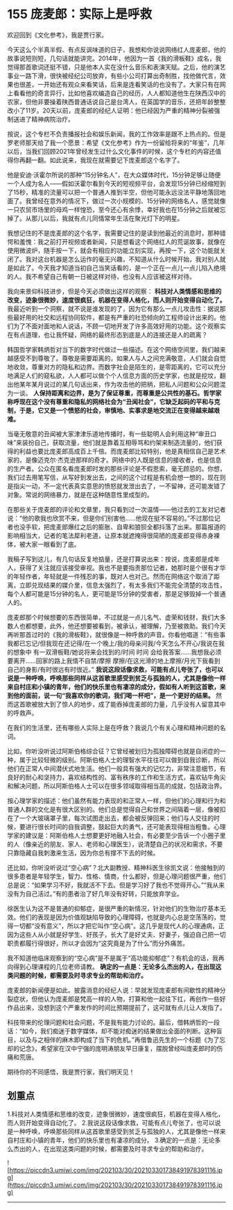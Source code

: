 # 155 庞麦郎：实际上是呼救

欢迎回到《文化参考》，我是贾行家。

今天这么个半真半假、有点反讽味道的日子，我想和你说说网络红人庞麦郎，他的故事说短则短，几句话就能讲完。2014年，他因为一首《我的滑板鞋》成名，我觉得那首歌词还挺不错，只是他本人实在没什么音乐和表演天赋。之后，他的演艺事业一路下滑，很快被经纪公司放弃，有些小公司打算出奇制胜，找他做代言，效果也很差，一开始还有观众来看笑话，后来是连看笑话的也没有了。大家只有在网上看看他的奇言异行，比如他喜欢编造自己的经历，人人都知道他生在陕西汉中的农家，但他非要操着陕西普通话说自己是台湾人，在英国学的音乐，还把年龄整整改小了11岁。20天以前，庞麦郎的经纪人证明：他已经因为严重的精神分裂被强制送进了精神病院治疗。

按说，这个专栏不负责播报社会和娱乐新闻，我的工作效率是跟不上热点的。但是罗老师那天给了我一个愿景：希望《文化参考》作为一份留给将来的“年鉴”，几年以后，当我们回顾2021年曾经发生过什么文化事件的时候，这个专栏的内容还值得你再翻一翻。如此说来，我现在就需要记下庞麦郎这个名字了。

他是安迪·沃霍尔所说的那种“15分钟名人”，在大众媒体时代，15分钟足够让随便一个人成为名人——假如沃霍尔看到今天的短视频平台，会发现15分钟已经缩短到了15秒，精准的流量可以把一个普通人推到半空，但他可能永远没法平静地落回地面了。我曾经在意外的情况下，做过一次小规模的、15分钟的网络名人，感觉就像一只农贸市场里的母鸡一样惶恐，至今还心有余悸，幸好我也在15分钟之后就被忘掉了。从那儿以后，我就有点儿同情常年生活在聚光灯下的明星。

我想记住的不是庞麦郎的这个名字，我需要记住的是读到他最近的消息时，那种错愕和羞愧：我之前打开视频或者新闻，只是想看这个网络红人的荒诞故事，就像在使用微波炉，随手按一下，就会有相应的功能立刻实现，再按一下，这个功能就关闭了。我对这台机器是怎么运作的毫无兴趣，不知道从什么时候开始，我对别人就是如此了。今天我才知道当初自己当笑话看的，是一个正在一点儿一点儿陷入绝境的人。我不希望自己有朝一日被这样对待，也没有人应该被这样对待。

我向来景仰科技进步，但是今天必须做出这样的观察： **科技对人类情感和思维的改变，迹象很微妙，速度很疯狂，机器在变得人格化，而人则开始变得自动化了。** 我最近听到一个洞察，就不说是谁发现的了，因为它有那么一点儿攻击性：据说那些最好用的社交和远程协同软件，都是有严重的社恐倾向的工程师设计出来的。他们为了不面对面地和人说话，不顾一切地开发了许多高效好用的功能。这个观察实在有点道理，也让我怀疑，网络的最终形态到底是人的连接还是人的疏离？

韩国哲学家韩炳哲对当下的数字时代做过一些描述。在这个网络空间里，我们越来越感受不到尊敬了。尊敬是需要距离的，如果人与人之间充满敬意，人们就会自觉地收敛，尊重对方的隐私和边界。而数字社会是陌生的，是零距离的，它可以充分地满足人们的窥私欲，人人都可以做个个人信息方面的历史学家，也就是挖坟，翻出他某年某月说过的某几句话出来，作为攻击他的把柄，把私人问题和公众问题混为一谈。 **人保持距离和边界，是为了保证尊重，而尊重是公共性的基石。哲学家称呼现在这个没有尊重和隐私的网络社会为“丑闻社会”，它缺乏起码的平和与克制，于是，它又是一个愤怒的社会，审慎地、实事求是地交流正在变得越来越艰难。**

当毫无敬意的丑闻被大家津津乐道地传播时，有一些聪明人会利用这种“审丑口味”来装扮自己，获取流量，他们就是靠着互相辱骂和约架来制造流量的，他们获得的利益也要比庞麦郎高成百上千倍。而庞麦郎比较特别，他是真相信自己是艺术家的，是像迈克尔·杰克逊那样的奇才。网络中的人既是信息的接收者，也是信息的生产者。公众在匿名看庞麦郎时发的那些评论是不假思索，毫无顾忌的。你想，我们过去用笔写信，从写好到发出去，之间的这个过程是有机会想一想的，现在则是指尖一动，不一定代表真实意思的愤怒就发泄出去了，一不留神，还可能发错了对象。常说的网络暴力，就是在这种随意性里成型的。

在那些关于庞麦郎的评论和文章里，我只看到过一次温情——他过去的工友对记者说：“他的歌我也欣赏不来，但是你们别害他……他现在挺不容易的。”不过那位记者也没手软，把庞麦郎爆红之后的膨胀、自卑和狼狈全都抖落了出来。那篇报道的影响相当大，记者的笔法犀利老道，让原本就遮掩得很简陋的庞麦郎变得赤身裸体，被大家一眼看到了底。

我稿子写到这儿，有几句话反复地掂量，还是打算说出来：按说，庞麦郎是成年人，获得了关注就应该接受审视。我也不是要指责那位记者，她那时是个很有才华的年轻作者，年轻就是一件残忍的事，既对人也对己。然而在网络这个取消了距离，立即兑现结果的媒介里，信息太强烈了，有太多我们不能完全清楚的攻击性，每个人都可能是15分钟的名人，更可能是15分钟的受害者，那是足够毁掉一个普通人的。

庞麦郎那个时候想要的东西很简单，不过就是一点儿名气、虚荣和钱财，我们大多数人也都想要，此外，他还想要被看到，被承认，被理解，乃至被救助。我们今天再听那首过时的《我的滑板鞋》，就很像是一种呼救的声音。你看他唱道：“有些事我都已忘记/但我现在还记得/在一个晚上/我的母亲问我/今天怎么不开心/我说在我的想象中 有一双滑板鞋/她说将来会找到的/时间 时间 会给我答案……我想我必须要离开……回家的路上我情不自禁/摩擦 摩擦/在这光滑的地上摩擦/月光下我看到自己的身影/有时很远有时很近。” **我说这段话像求救，可能有点儿夸张了，也可以说是一种呼唤，呼唤那些同样从这首歌里感受到贫乏与孤独的人，尤其是像他一样来自村庄和小镇的青年，他们的快乐里也有凄凉的成分，假如有人听到这首歌，来到他的面前，说一句“我喜欢你的歌词，我们喝一杯吧”，是一个更好的结果。** 然而这首歌被放大到了惊人的地步，成了能吞掉庞麦郎的力量，几乎没有人留意其中的呼救声。

在我们的生活里，还有哪些人实际上是在呼救？我说几个有关心理和精神问题的名词。

比如，你听没听说过阿斯伯格综合征？它曾经被划归为孤独障碍也就是自闭症的一种，属于比较轻微的级别。阿斯伯格人士的理智水平往往可以做到自我诊断，所以他们在正常人中间潜伏式地生活。他们一般具有强大的记忆力，非常注意细节，有良好的耐心和坚持力，喜欢结构性的、富有秩序的工作和生活方式，喜欢钻牛角尖和解决问题，所以阿斯伯格人士可以在很多领域取得相当高的成就，包括政治界。

按心理学家的描述：他们虽然有能力表现的和正常人一样，但他们的心理和行为和普通人群的文化是有很大区别的。他们总是觉得自己和世界之间隔着一层，像被扣在了一个大玻璃罩子里，每次试图走出去，都会被反弹回来；他们与人交往的时候，要进行很长时间的自我调整，鼓起巨大的勇气，还可能表现得相当粗鲁。心理学家的建议是：阿斯伯格人士想要更好地融入社会，有必要至少告诉一个小圈子里的人（像亲近的朋友、家人、老师和心理医生），说清楚自己的状况和需求，不要只靠隐藏自我刺激来生活，因为你总有撑不下去的时候。

还比如，你听没听说过“空心病”？北大副教授、精神科医生徐凯文说：他接触到的很多患者是年轻学生，智力、性格、情商，什么都好，但是心理问题很严重，他们总是说：“如果学习不好，我就活不下去。但是学习好了我也不觉得开心。”“我从来没有为自己活过。”有的患者治了好几年没有好转，只能放弃学业。

徐医生认为这不是普通的抑郁症，是很严重的新情况，针对他们的生物治疗基本无效。他们的表现是因为价值观缺陷导致的心理障碍，也就是内心总是空荡荡的，觉得一切都“没有意义”，所以才把它叫作“空心病”。这几乎是现代人的心理通病，正因为这些人从小就是好学生、好孩子，长大了是好丈夫、好妻子，强迫自己把一切职责都履行得很好，所以才会因为“这究竟是为了什么”而分外痛苦。

我不知道他临床观察到的“空心病”是不是属于“高功能抑郁症”？有机会的话，我再向得到心理课程的几位老师请教。 **确定的一点是：无论多么杰出的人，在出现这类问题的时候，都需要及时寻求专业的帮助和治疗。**

庞麦郎的新闻便是如此。披露消息的经纪人说：早就发现庞麦郎有间歇性的精神分裂症状，但他认为庞麦郎是梵高一样的人物，打算和他一起往下扛，再创作一些好作品出来，没想到这个严重发作的时间比预期提前了，这可就有点儿让人发指了。

科技带来的伦理问题和社会问题，不是我有能力讨论的。最后，借韩炳哲的一段话：“如今，我们痴迷于数字媒体，却不能对痴迷的结果做出全面的判断。这种盲目，以及与之相伴的麻木即构成了当下的危机。”再借鲁迅先生的一个标题《为了忘却的记念》，希望家在汉中宁强的庞明涛朋友早日康复，摆脱曾经叫庞麦郎时的伤痛和荒唐。

期待你的不同感悟，我是贾行家，我们明天见！

## 划重点

1.科技对人类情感和思维的改变，迹象很微妙，速度很疯狂，机器在变得人格化，而人则开始变得自动化了。
2.我说这段话像求救，可能有点儿夸张了，也可以说是一种呼唤，呼唤那些同样从这首歌里感受到贫乏与孤独的人，尤其是像他一样来自村庄和小镇的青年，他们的快乐里也有凄凉的成分。
3.确定的一点是：无论多么杰出的人，在出现这类问题的时候，都需要及时寻求专业的帮助和治疗。

![https://piccdn3.umiwi.com/img/202103/30/202103301738491978391116.jpg](https://piccdn3.umiwi.com/img/202103/30/202103301738491978391116.jpg)

---
